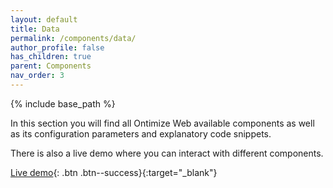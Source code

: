 ```yaml
---
layout: default
title: Data
permalink: /components/data/
author_profile: false
has_children: true
parent: Components
nav_order: 3
---
```


{% include base_path %}

In this section you will find all Ontimize Web available components as well as its configuration parameters and explanatory code snippets.

There is also a live demo where you can interact with different components.


[Live demo](https://try.imatia.com/ontimizeweb/v15/playground/main/data/home){: .btn .btn--success}{:target="_blank"}

